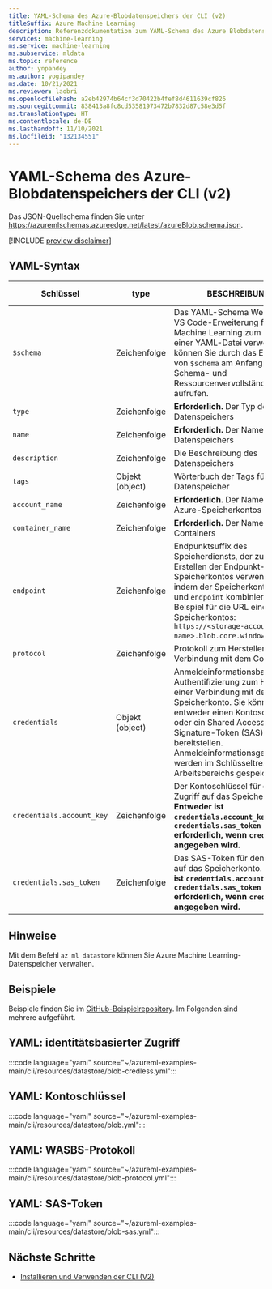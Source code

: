 ```yaml
---
title: YAML-Schema des Azure-Blobdatenspeichers der CLI (v2)
titleSuffix: Azure Machine Learning
description: Referenzdokumentation zum YAML-Schema des Azure Blobdatenspeichers der CLI (v2).
services: machine-learning
ms.service: machine-learning
ms.subservice: mldata
ms.topic: reference
author: ynpandey
ms.author: yogipandey
ms.date: 10/21/2021
ms.reviewer: laobri
ms.openlocfilehash: a2eb42974b64cf3d70422b4fef8d4611639cf826
ms.sourcegitcommit: 838413a8fc8cd53581973472b7832d87c58e3d5f
ms.translationtype: HT
ms.contentlocale: de-DE
ms.lasthandoff: 11/10/2021
ms.locfileid: "132134551"
---
```

# <a name="cli-v2-azure-blob-datastore-yaml-schema"></a>YAML-Schema des Azure-Blobdatenspeichers der CLI (v2)

Das JSON-Quellschema finden Sie unter https://azuremlschemas.azureedge.net/latest/azureBlob.schema.json.

[!INCLUDE [preview disclaimer](../../includes/machine-learning-preview-generic-disclaimer.md)]

## <a name="yaml-syntax"></a>YAML-Syntax

| Schlüssel | type | BESCHREIBUNG | Zulässige Werte | Standardwert |
| --- | ---- | ----------- | -------------- | ------- |
| `$schema` | Zeichenfolge | Das YAML-Schema Wenn Sie die VS Code-Erweiterung für Azure Machine Learning zum Erstellen einer YAML-Datei verwenden, können Sie durch das Einfügen von `$schema` am Anfang der Datei Schema- und Ressourcenvervollständigungen aufrufen. | | |
| `type` | Zeichenfolge | **Erforderlich.** Der Typ des Datenspeichers | `azure_blob` | |
| `name` | Zeichenfolge | **Erforderlich.** Der Name des Datenspeichers | | |
| `description` | Zeichenfolge | Die Beschreibung des Datenspeichers | | |
| `tags` | Objekt (object) | Wörterbuch der Tags für den Datenspeicher | | |
| `account_name` | Zeichenfolge | **Erforderlich.** Der Name des Azure-Speicherkontos | | |
| `container_name` | Zeichenfolge | **Erforderlich.** Der Name des Containers | | |
| `endpoint` | Zeichenfolge | Endpunktsuffix des Speicherdiensts, der zum Erstellen der Endpunkt-URL des Speicherkontos verwendet wird, indem der Speicherkontoname und `endpoint` kombiniert werden. Beispiel für die URL eines Speicherkontos: `https://<storage-account-name>.blob.core.windows.net`. | | `core.windows.net` |
| `protocol` | Zeichenfolge | Protokoll zum Herstellen einer Verbindung mit dem Container. | `https`, `wasbs` | `https` |
| `credentials` | Objekt (object) | Anmeldeinformationsbasierte Authentifizierung zum Herstellen einer Verbindung mit dem Azure-Speicherkonto. Sie können entweder einen Kontoschlüssel oder ein Shared Access Signature-Token (SAS) bereitstellen. Anmeldeinformationsgeheimnisse werden im Schlüsseltresor des Arbeitsbereichs gespeichert. | | |
| `credentials.account_key` | Zeichenfolge | Der Kontoschlüssel für den Zugriff auf das Speicherkonto. **Entweder ist `credentials.account_key` oder `credentials.sas_token` erforderlich, wenn `credentials` angegeben wird.** | | |
| `credentials.sas_token` | Zeichenfolge | Das SAS-Token für den Zugriff auf das Speicherkonto. **Entweder ist `credentials.account_key` oder `credentials.sas_token` erforderlich, wenn `credentials` angegeben wird.** | | |

## <a name="remarks"></a>Hinweise

Mit dem Befehl `az ml datastore` können Sie Azure Machine Learning-Datenspeicher verwalten.

## <a name="examples"></a>Beispiele

Beispiele finden Sie im [GitHub-Beispielrepository](https://github.com/Azure/azureml-examples/tree/main/cli/resources/datastore). Im Folgenden sind mehrere aufgeführt.

## <a name="yaml-identity-based-access"></a>YAML: identitätsbasierter Zugriff

:::code language="yaml" source="~/azureml-examples-main/cli/resources/datastore/blob-credless.yml":::

## <a name="yaml-account-key"></a>YAML: Kontoschlüssel

:::code language="yaml" source="~/azureml-examples-main/cli/resources/datastore/blob.yml":::

## <a name="yaml-wasbs-protocol"></a>YAML: WASBS-Protokoll

:::code language="yaml" source="~/azureml-examples-main/cli/resources/datastore/blob-protocol.yml":::

## <a name="yaml-sas-token"></a>YAML: SAS-Token

:::code language="yaml" source="~/azureml-examples-main/cli/resources/datastore/blob-sas.yml":::

## <a name="next-steps"></a>Nächste Schritte

- [Installieren und Verwenden der CLI (V2)](how-to-configure-cli.md)
